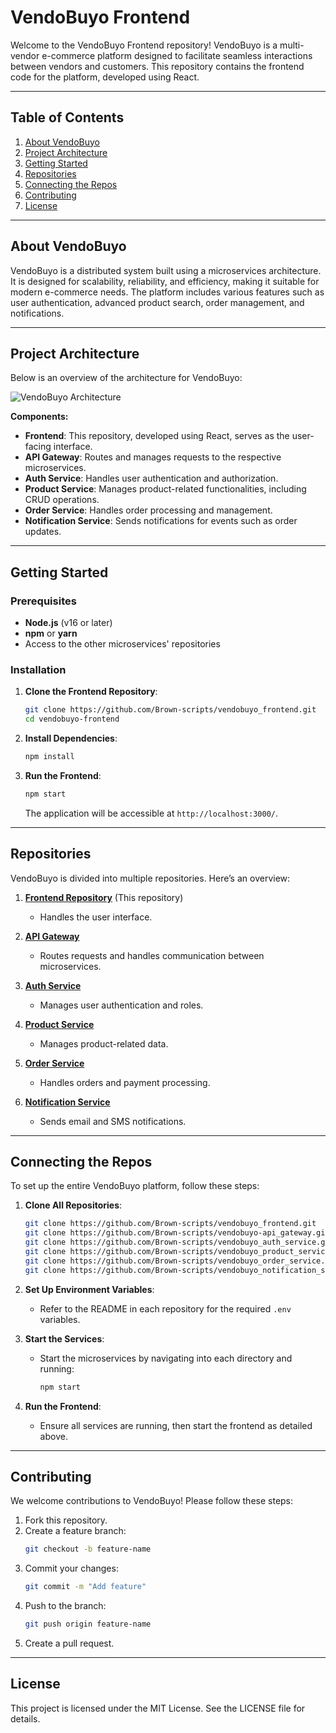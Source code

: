 # VendoBuyo Frontend

Welcome to the VendoBuyo Frontend repository! VendoBuyo is a multi-vendor e-commerce platform designed to facilitate seamless interactions between vendors and customers. This repository contains the frontend code for the platform, developed using React.

---

## Table of Contents

1. [About VendoBuyo](#about-vendobuyo)
2. [Project Architecture](#project-architecture)
3. [Getting Started](#getting-started)
4. [Repositories](#repositories)
5. [Connecting the Repos](#connecting-the-repos)
6. [Contributing](#contributing)
7. [License](#license)

---

## About VendoBuyo

VendoBuyo is a distributed system built using a microservices architecture. It is designed for scalability, reliability, and efficiency, making it suitable for modern e-commerce needs. The platform includes various features such as user authentication, advanced product search, order management, and notifications.

---

## Project Architecture

Below is an overview of the architecture for VendoBuyo:

![VendoBuyo Architecture](https://via.placeholder.com/800x400?text=Architecture+Diagram+Placeholder)

**Components:**
- **Frontend**: This repository, developed using React, serves as the user-facing interface.
- **API Gateway**: Routes and manages requests to the respective microservices.
- **Auth Service**: Handles user authentication and authorization.
- **Product Service**: Manages product-related functionalities, including CRUD operations.
- **Order Service**: Handles order processing and management.
- **Notification Service**: Sends notifications for events such as order updates.

---

## Getting Started

### Prerequisites

- **Node.js** (v16 or later)
- **npm** or **yarn**
- Access to the other microservices' repositories

### Installation

1. **Clone the Frontend Repository**:
   ```bash
   git clone https://github.com/Brown-scripts/vendobuyo_frontend.git
   cd vendobuyo-frontend
   ```

2. **Install Dependencies**:
   ```bash
   npm install
   ```

3. **Run the Frontend**:
   ```bash
   npm start
   ```

   The application will be accessible at `http://localhost:3000/`.

---

## Repositories

VendoBuyo is divided into multiple repositories. Here’s an overview:

1. **[Frontend Repository](https://github.com/Brown-scripts/vendobuyo_frontend)** (This repository)
   - Handles the user interface.

2. **[API Gateway](https://github.com/Brown-scripts/vendobuyo_api_gateway)**
   - Routes requests and handles communication between microservices.

3. **[Auth Service](https://github.com/Brown-scripts/vendobuyo_auth_service)**
   - Manages user authentication and roles.

4. **[Product Service](https://github.com/Brown-scripts/vendobuyo_product_service)**
   - Manages product-related data.

5. **[Order Service](https://github.com/Brown-scripts/vendobuyo_order_service)**
   - Handles orders and payment processing.

6. **[Notification Service](https://github.com/Brown-scripts/vendobuyo_notification_service)**
   - Sends email and SMS notifications.

---

## Connecting the Repos

To set up the entire VendoBuyo platform, follow these steps:

1. **Clone All Repositories**:
   ```bash
   git clone https://github.com/Brown-scripts/vendobuyo_frontend.git
   git clone https://github.com/Brown-scripts/vendobuyo-api_gateway.git
   git clone https://github.com/Brown-scripts/vendobuyo_auth_service.git
   git clone https://github.com/Brown-scripts/vendobuyo_product_service.git
   git clone https://github.com/Brown-scripts/vendobuyo_order_service.git
   git clone https://github.com/Brown-scripts/vendobuyo_notification_service.git
   ```

2. **Set Up Environment Variables**:
   - Refer to the README in each repository for the required `.env` variables.

3. **Start the Services**:
   - Start the microservices by navigating into each directory and running:
     ```bash
     npm start
     ```

4. **Run the Frontend**:
   - Ensure all services are running, then start the frontend as detailed above.

---

## Contributing

We welcome contributions to VendoBuyo! Please follow these steps:

1. Fork this repository.
2. Create a feature branch:
   ```bash
   git checkout -b feature-name
   ```
3. Commit your changes:
   ```bash
   git commit -m "Add feature"
   ```
4. Push to the branch:
   ```bash
   git push origin feature-name
   ```
5. Create a pull request.

---

## License

This project is licensed under the MIT License. See the LICENSE file for details.
